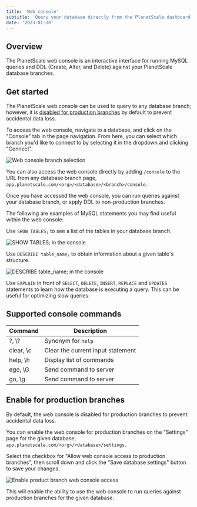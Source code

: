 ```yaml
---
title: 'Web console'
subtitle: 'Query your database directly from the PlanetScale dashboard'
date: '2023-01-30'
---
```


## Overview

The PlanetScale web console is an interactive interface for running MySQL queries and DDL (Create, Alter, and Delete) against your PlanetScale database branches.

## Get started

The PlanetScale web console can be used to query to any database branch; however, it is [disabled for production branches](/docs/concepts/web-console#enable-for-production-branches) by default to prevent accidental data loss.

To access the web console, navigate to a database, and click on the "Console" tab in the page navigation. From here, you can select which branch you'd like to connect to by selecting it in the dropdown and clicking "Connect".

![Web console branch selection](/docs/concepts/web-console/web-console-branch-selection.png)

You can also access the web console directly by adding `/console` to the URL from any database branch page,
`app.planetscale.com/<org>/<database>/<branch>/console`.

Once you have accessed the web console, you can run queries against your database branch, or apply DDL to non-production branches.

The following are examples of MySQL statements you may find useful within the web console:

Use `SHOW TABLES;` to see a list of the tables in your database branch.

![SHOW TABLES; in the console](/docs/concepts/web-console/web-console-show-tables.png)

Use `DESCRIBE table_name;` to obtain information about a given table's structure.

![DESCRIBE table_name; in the console](/docs/concepts/web-console/web-console-describe-products.png)

Use `EXPLAIN` in front of `SELECT`, `DELETE`, `INSERT`, `REPLACE` and `UPDATES` statements to learn how the database is executing a query. This can be useful for optimizing slow queries.

## Supported console commands

| Command   | Description                       |
| --------- | --------------------------------- |
| ?, \\?    | Synonym for `help`                |
| clear, \c | Clear the current input statement |
| help, \h  | Display list of commands          |
| ego, \G   | Send command to server            |
| go, \g    | Send command to server            |

## Enable for production branches

By default, the web console is disabled for production branches to prevent accidental data loss.

You can enable the web console for production branches on the "Settings" page for the given database,
`app.planetscale.com/<org>/<database>/settings`.

Select the checkbox for "Allow web console access to production branches", then scroll down and click the "Save database settings" button to save your changes.

![Enable product branch web console access](/docs/concepts/web-console/web-console-enable-prod-branches.png)

This will enable the ability to use the web console to run queries against production branches for the given database.
